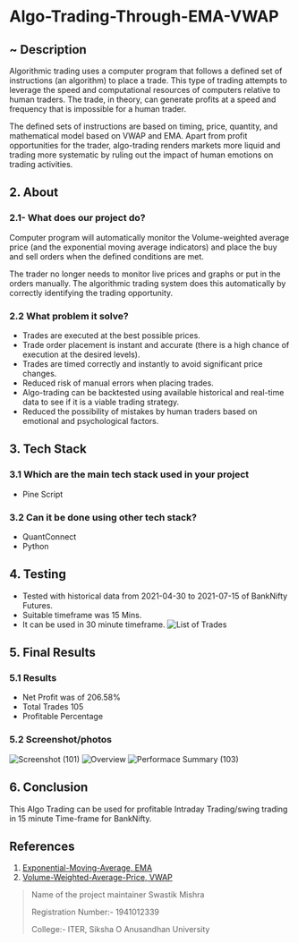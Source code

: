 # Algo-Trading-Through-EMA-VWAP

## ~ Description
Algorithmic trading uses a computer program that follows a defined set of instructions (an algorithm) to place a trade. This type of trading attempts to leverage the speed and computational resources of computers relative to human traders. The trade, in theory, can generate profits at a speed and frequency that is impossible for a human trader.

The defined sets of instructions are based on timing, price, quantity, and mathematical model based on VWAP and EMA. Apart from profit opportunities for the trader, algo-trading renders markets more liquid and trading more systematic by ruling out the impact of human emotions on trading activities. 

## 2. About
### 2.1- What does our project do?
Computer program will automatically monitor the Volume-weighted average price (and the exponential moving average indicators) and place the buy and sell orders when the defined conditions are met. 

The trader no longer needs to monitor live prices and graphs or put in the orders manually. The algorithmic trading system does this automatically by correctly identifying the trading opportunity. 
### 2.2 What problem it solve?
* Trades are executed at the best possible prices.
* Trade order placement is instant and accurate (there is a high chance of execution at the desired levels).
* Trades are timed correctly and instantly to avoid significant price changes.
* Reduced risk of manual errors when placing trades.
* Algo-trading can be backtested using available historical and real-time data to see if it is a viable trading strategy.
* Reduced the possibility of mistakes by human traders based on emotional and psychological factors.

## 3. Tech Stack
### 3.1 Which are the main tech stack used in your project
* Pine Script
### 3.2 Can it be done using other tech stack?
* QuantConnect
* Python

## 4. Testing
* Tested with historical data from 2021-04-30 to 2021-07-15 of BankNifty Futures.
* Suitable timeframe was 15 Mins.
* It can be used in 30 minute timeframe.
![List of Trades](https://user-images.githubusercontent.com/11945973/125773608-26c10515-7e39-4888-92fc-486ed00f3094.png)


## 5. Final Results
### 5.1 Results
* Net Profit was of 206.58%
* Total Trades 105
* Profitable Percentage
### 5.2 Screenshot/photos
![Screenshot (101)](https://user-images.githubusercontent.com/11945973/125773685-1aa22ca1-e4b8-4c38-a47e-588bbd18bc36.png)
![Overview](https://user-images.githubusercontent.com/11945973/125773742-efd3c4dc-dc8e-4da6-9f28-742f6e28b632.png)
![Performace Summary (103)](https://user-images.githubusercontent.com/11945973/125773751-c7337ed8-c1ec-4d98-b4a2-79f6ce83fe6b.png)

## 6. Conclusion
This Algo Trading can be used for profitable Intraday Trading/swing trading in 15 minute Time-frame for BankNifty.

## References 
1) [Exponential-Moving-Average, EMA](https://www.investopedia.com/ask/answers/122314/how-do-i-use-exponential-moving-average-ema-create-forex-trading-strategy.asp#:~:text=The%20EMA%20is%20very%20popular,to%20the%20long%2Dterm%20EMA.)
2) [Volume-Weighted-Average-Price, VWAP](https://www.investopedia.com/terms/v/vwap.asp#:~:text=The%20volume%20weighted%20average%20price%20(VWAP)%20is%20a%20trading%20benchmark,and%20value%20of%20a%20security.)

> Name of the project maintainer
> Swastik Mishra
> 
> Registration Number:- 1941012339
> 
> College:- ITER, Siksha O Anusandhan University
